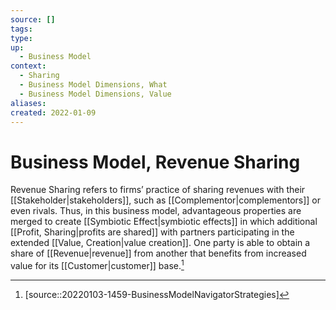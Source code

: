 ```yaml
---
source: []
tags: 
type:
up:
  - Business Model
context:
  - Sharing
  - Business Model Dimensions, What
  - Business Model Dimensions, Value
aliases:
created: 2022-01-09
---
```


# Business Model, Revenue Sharing

Revenue Sharing refers to firms’ practice of sharing revenues with their [[Stakeholder|stakeholders]], such as [[Complementor|complementors]] or even rivals. Thus, in this business model, advantageous properties are merged to create [[Symbiotic Effect|symbiotic effects]] in which additional [[Profit, Sharing|profits are shared]] with partners participating in the extended [[Value, Creation|value creation]]. One party is able to obtain a share of [[Revenue|revenue]] from another that benefits from increased value for its [[Customer|customer]] base.[^1]

[^1]: [source::20220103-1459-BusinessModelNavigatorStrategies]
